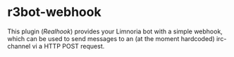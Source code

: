 # r3bot-webhook

This plugin (*Realhook*) provides your Limnoria bot with a simple webhook, which can be used to send messages to an (at the moment hardcoded) irc-channel vi a HTTP POST request.
